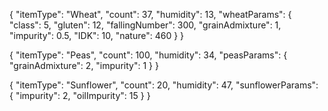 {
  "itemType": "Wheat",
  "count": 37,
  "humidity": 13,
  "wheatParams": {
    "class": 5,
    "gluten": 12,
    "fallingNumber": 300,
    "grainAdmixture": 1,
    "impurity": 0.5,
    "IDK": 10,
    "nature": 460
  }
}

{
  "itemType": "Peas",
  "count": 100,
  "humidity": 34,
  "peasParams": {
    "grainAdmixture": 2,
    "impurity": 1
  }
}

{
  "itemType": "Sunflower",
  "count": 20,
  "humidity": 47,
  "sunflowerParams": {
    "impurity": 2,
    "oilImpurity": 15
  }
}